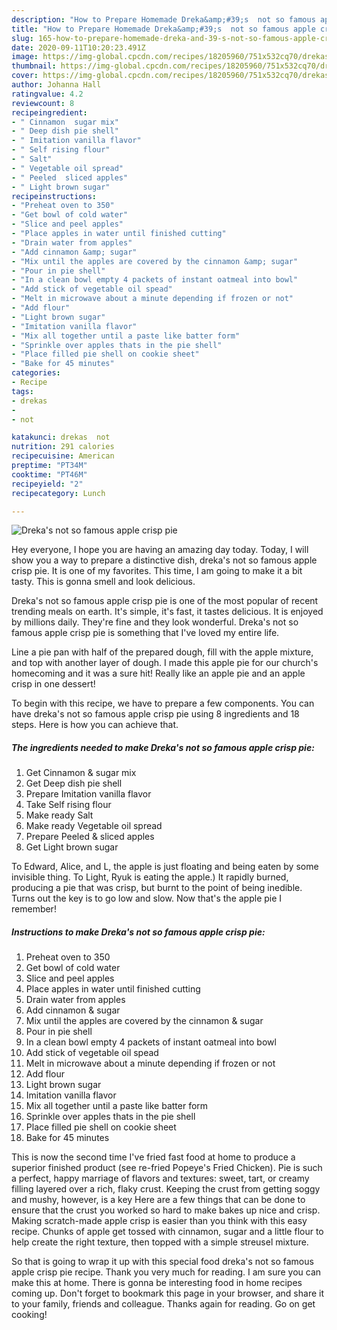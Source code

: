 ```yaml
---
description: "How to Prepare Homemade Dreka&amp;#39;s  not so famous apple crisp pie"
title: "How to Prepare Homemade Dreka&amp;#39;s  not so famous apple crisp pie"
slug: 165-how-to-prepare-homemade-dreka-and-39-s-not-so-famous-apple-crisp-pie
date: 2020-09-11T10:20:23.491Z
image: https://img-global.cpcdn.com/recipes/18205960/751x532cq70/drekas-not-so-famous-apple-crisp-pie-recipe-main-photo.jpg
thumbnail: https://img-global.cpcdn.com/recipes/18205960/751x532cq70/drekas-not-so-famous-apple-crisp-pie-recipe-main-photo.jpg
cover: https://img-global.cpcdn.com/recipes/18205960/751x532cq70/drekas-not-so-famous-apple-crisp-pie-recipe-main-photo.jpg
author: Johanna Hall
ratingvalue: 4.2
reviewcount: 8
recipeingredient:
- " Cinnamon  sugar mix"
- " Deep dish pie shell"
- " Imitation vanilla flavor"
- " Self rising flour"
- " Salt"
- " Vegetable oil spread"
- " Peeled  sliced apples"
- " Light brown sugar"
recipeinstructions:
- "Preheat oven to 350"
- "Get bowl of cold water"
- "Slice and peel apples"
- "Place apples in water until finished cutting"
- "Drain water from apples"
- "Add cinnamon &amp; sugar"
- "Mix until the apples are covered by the cinnamon &amp; sugar"
- "Pour in pie shell"
- "In a clean bowl empty 4 packets of instant oatmeal into bowl"
- "Add stick of vegetable oil spead"
- "Melt in microwave about a minute depending if frozen or not"
- "Add flour"
- "Light brown sugar"
- "Imitation vanilla flavor"
- "Mix all together until a paste like batter form"
- "Sprinkle over apples thats in the pie shell"
- "Place filled pie shell on cookie sheet"
- "Bake for 45 minutes"
categories:
- Recipe
tags:
- drekas
- 
- not

katakunci: drekas  not 
nutrition: 291 calories
recipecuisine: American
preptime: "PT34M"
cooktime: "PT46M"
recipeyield: "2"
recipecategory: Lunch

---
```



![Dreka&#39;s  not so famous apple crisp pie](https://img-global.cpcdn.com/recipes/18205960/751x532cq70/drekas-not-so-famous-apple-crisp-pie-recipe-main-photo.jpg)

Hey everyone, I hope you are having an amazing day today. Today, I will show you a way to prepare a distinctive dish, dreka&#39;s  not so famous apple crisp pie. It is one of my favorites. This time, I am going to make it a bit tasty. This is gonna smell and look delicious.

Dreka&#39;s  not so famous apple crisp pie is one of the most popular of recent trending meals on earth. It's simple, it's fast, it tastes delicious. It is enjoyed by millions daily. They're fine and they look wonderful. Dreka&#39;s  not so famous apple crisp pie is something that I've loved my entire life.

Line a pie pan with half of the prepared dough, fill with the apple mixture, and top with another layer of dough. I made this apple pie for our church&#39;s homecoming and it was a sure hit! Really like an apple pie and an apple crisp in one dessert!


To begin with this recipe, we have to prepare a few components. You can have dreka&#39;s  not so famous apple crisp pie using 8 ingredients and 18 steps. Here is how you can achieve that.

##### The ingredients needed to make Dreka&#39;s  not so famous apple crisp pie:

1. Get  Cinnamon &amp; sugar mix
1. Get  Deep dish pie shell
1. Prepare  Imitation vanilla flavor
1. Take  Self rising flour
1. Make ready  Salt
1. Make ready  Vegetable oil spread
1. Prepare  Peeled &amp; sliced apples
1. Get  Light brown sugar


To Edward, Alice, and L, the apple is just floating and being eaten by some invisible thing. To Light, Ryuk is eating the apple.) It rapidly burned, producing a pie that was crisp, but burnt to the point of being inedible. Turns out the key is to go low and slow. Now that&#39;s the apple pie I remember! 

##### Instructions to make Dreka&#39;s  not so famous apple crisp pie:

1. Preheat oven to 350
1. Get bowl of cold water
1. Slice and peel apples
1. Place apples in water until finished cutting
1. Drain water from apples
1. Add cinnamon &amp; sugar
1. Mix until the apples are covered by the cinnamon &amp; sugar
1. Pour in pie shell
1. In a clean bowl empty 4 packets of instant oatmeal into bowl
1. Add stick of vegetable oil spead
1. Melt in microwave about a minute depending if frozen or not
1. Add flour
1. Light brown sugar
1. Imitation vanilla flavor
1. Mix all together until a paste like batter form
1. Sprinkle over apples thats in the pie shell
1. Place filled pie shell on cookie sheet
1. Bake for 45 minutes


This is now the second time I&#39;ve fried fast food at home to produce a superior finished product (see re-fried Popeye&#39;s Fried Chicken). Pie is such a perfect, happy marriage of flavors and textures: sweet, tart, or creamy filling layered over a rich, flaky crust. Keeping the crust from getting soggy and mushy, however, is a key Here are a few things that can be done to ensure that the crust you worked so hard to make bakes up nice and crisp. Making scratch-made apple crisp is easier than you think with this easy recipe. Chunks of apple get tossed with cinnamon, sugar and a little flour to help create the right texture, then topped with a simple streusel mixture. 

So that is going to wrap it up with this special food dreka&#39;s  not so famous apple crisp pie recipe. Thank you very much for reading. I am sure you can make this at home. There is gonna be interesting food in home recipes coming up. Don't forget to bookmark this page in your browser, and share it to your family, friends and colleague. Thanks again for reading. Go on get cooking!
